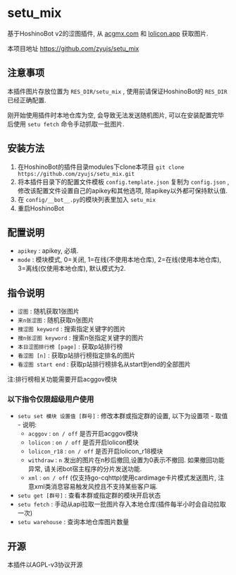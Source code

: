 # setu_mix

基于HoshinoBot v2的涩图插件, 从 [acgmx.com](https://acgmx.com) 和 [lolicon.app](https://lolicon.app/) 获取图片.

本项目地址 https://github.com/zyujs/setu_mix

## 注意事项

本插件图片存放位置为 `RES_DIR/setu_mix` , 使用前请保证HoshinoBot的 `RES_DIR` 已经正确配置.

刚开始使用插件时本地仓库为空, 会导致无法发送随机图片, 可以在安装配置完毕后使用 `setu fetch` 命令手动抓取一批图片.

## 安装方法

1. 在HoshinoBot的插件目录modules下clone本项目 `git clone https://github.com/zyujs/setu_mix.git`
1. 将本插件目录下的配置文件模板 `config.template.json` 复制为 `config.json` , 修改该配置文件设置自己的apikey和其他选项, 除apikey以外都可保持默认值.
1. 在 `config/__bot__.py`的模块列表里加入 `setu_mix`
1. 重启HoshinoBot

## 配置说明

- `apikey` : apikey, 必填.
- `mode` : 模块模式, 0=关闭, 1=在线(不使用本地仓库), 2=在线(使用本地仓库), 3=离线(仅使用本地仓库), 默认模式为2.

## 指令说明

- `涩图` : 随机获取1张图片
- `来n张涩图` : 随机获取n张图片
- `搜涩图 keyword` : 搜索指定关键字的图片
- `搜n张涩图 keyword` : 搜索n张指定关键字的图片
- `本日涩图排行榜 [page]` : 获取p站排行榜
- `看涩图 [n]` : 获取p站排行榜指定排名的图片
- `看涩图 start end` : 获取p站排行榜排名从start到end的全部图片

注:排行榜相关功能需要开启acggov模块

### 以下指令仅限超级用户使用

- `setu set 模块 设置值 [群号]` : 修改本群或指定群的设置, 以下为设置项 - 取值 - 说明:
  - `acggov` : `on / off` 是否开启acggov模块
  - `lolicon` : `on / off` 是否开启lolicon模块
  - `lolicon_r18` : `on / off` 是否开启lolicon_r18模块
  - `withdraw` : `n` 发出的图片在n秒后撤回,设置为0表示不撤回. 如果撤回功能异常, 请关闭bot宿主程序的分片发送功能.
  - `xml` : `on / off` (仅支持go-cqhttp)使用cardimage卡片模式发送图片, 注意xml类消息容易触发风控且不支持某些客户端.
- `setu get [群号]` : 查看本群或指定群的模块开启状态
- `setu fetch` :  手动从api拉取一批图片存入本地仓库(插件每半小时会自动拉取一次)
- `setu warehouse` : 查询本地仓库图片数量

## 开源

本插件以AGPL-v3协议开源
